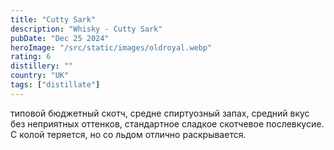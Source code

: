 ```yaml
---
title: "Cutty Sark"
description: "Whisky - Cutty Sark"
pubDate: "Dec 25 2024"
heroImage: "/src/static/images/oldroyal.webp"
rating: 6
distillery: ""
country: "UK"
tags: ["distillate"]
---
```


типовой бюджетный скотч, средне спиртуозный запах, средний вкус без неприятных оттенков, стандартное сладкое скотчевое послевкусие. С колой теряется, но со льдом отлично раскрывается.
